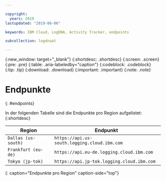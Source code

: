 ```yaml
---

copyright:
  years: 2019
lastupdated: "2019-06-06"

keywords: IBM Cloud, LogDNA, Activity Tracker, endpoints

subcollection: logdnaat

---
```


{:new_window: target="_blank"}
{:shortdesc: .shortdesc}
{:screen: .screen}
{:pre: .pre}
{:table: .aria-labeledby="caption"}
{:codeblock: .codeblock}
{:tip: .tip}
{:download: .download}
{:important: .important}
{:note: .note}

# Endpunkte
{: #endpoints}

In der folgenden Tabelle sind die Endpunkte pro Region aufgelistet:
{:shortdesc}


| Region                | Endpunkt                                          |
|-----------------------|---------------------------------------------------|
| `Dallas (us-south)`   | `https://api.us-south.logging.cloud.ibm.com`      |
| `Frankfurt (eu-de)`   | `https://api.eu-de.logging.cloud.ibm.com`         |
| `Tokyo (jp-tok)`      | `https://api.jp-tok.logging.cloud.ibm.com`        |
{: caption="Endpunkte pro Region" caption-side="top"} 

